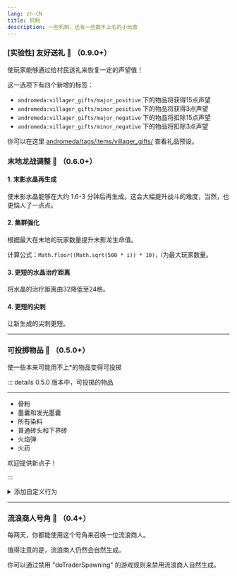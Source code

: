 ```yaml
---
lang: zh-CN
title: 机制
description: 一些机制，还有一些数不上名的小玩意
---
```


### [实验性] 友好送礼 🎁 （0.9.0+）

使玩家能够通过给村民送礼来恢复一定的声望值！

这一选项下有四个新增的标签：
* `andromeda:villager_gifts/major_positive` 下的物品将获得15点声望
* `andromeda:villager_gifts/minor_positive` 下的物品将获得3点声望
* `andromeda:villager_gifts/major_negative` 下的物品将扣除15点声望
* `andromeda:villager_gifts/minor_negative` 下的物品将扣除3点声望

你可以在这里 [andromeda/tags/items/villager_gifts/](https://github.com/melontini/andromeda/tree/1.19-fabric/src/main/resources/data/andromeda/tags/items/villager_gifts) 查看礼品预设。

### 末地龙战调整 🐉 （0.6.0+）

#### 1. 末影水晶再生成

使末影水晶能够在大约 1.6-3 分钟后再生成。这会大幅提升战斗的难度，当然，也更恼人了一点点。

#### 2. 集群强化

根据最大在末地的玩家数量提升末影龙生命值。

计算公式：`Math.floor((Math.sqrt(500 * i)) * 10)`，i为最大玩家数量。

#### 3. 更短的水晶治疗距离

将水晶的治疗距离由32降低至24格。

#### 4. 更短的尖刺

让新生成的尖刺更短。

***
### 可投掷物品 🥏 （0.5.0+）

使一些本来可能用不上*的物品变得可投掷

::: details 0.5.0 版本中，可投掷的物品

***

* 骨粉
* 墨囊和发光墨囊
* 所有染料
* 普通砖头和下界砖
* 火焰弹
* 火药

欢迎提供新点子！

:::


<details>
  <summary>添加自定义行为</summary>

***

目前有两种增加自定义行为的方法：数据包和 KubeJS

数据包：

::: details 展开…
与 KubeJS 不同，数据包有诸多限制，并且只能执行命令与生成彩色粒子（比如墨囊和发光墨囊）。

所有自定义行为需要和 `recipes`, `tags`, `loot_tables` 一块，放置在数据包的 `am_item_throw_behavior` 文件夹下。自定义行为的具体文件名可以任意取定。

例子：

```json
{
  "item_id": "minecraft:nether_star",
  "on_block_hit": {
    "hit_block_commands": [
      "setblock ~ ~ ~ stone"
    ]
  },
  "on_entity_hit": {
    "hit_entity_commands": [
      "kill @s"
    ]
  },
  "on_any_hit": {
    "item_commands": [
      "/summon lightning_bolt ~ ~ ~"
    ]
  },
  "complement": false,
  "spawn_colored_particles": true,
  "particle_colors": {
    "red": 255,
    "green": 255,
    "blue": 255
  }
}
```
> 这段代码的意思是，当这个物品击中了方块，会在其接触面放置一块石头；当这个物品击中了实体，会直接杀死之；当这个物品击中了任意东西，都会在击中处生成一道闪电以及白色的粒子效果。

如你所见，语法很简单。

`item_id` 可以是一个物品，也可以是一长串的物品 ID。

一共有 4 种和事件以及 5 种命令执行源：

执行源：

1. `item_commands` 由被投掷物品在消失前的一瞬间执行。
2. `user_commands` 由物品的投掷者执行。
3. `server_commands` 从服务端执行。顺带一提，这个不太实用。
4. `hit_entity_commands` 只在 `on_entity_hit` 事件中有效。由被丢中的实体执行。
5. `hit_block_commands` 只在 `on_block_hit` 事件中有效。从服务端，在方块的位置上执行。

事件：

1. `on_entity_hit` 当投掷物击中实体时。这一事件只支持 hit_entity_commands。
2. `on_block_hit` 当投掷物击中方块时。
3. `on_miss` 当投掷物错过目标时。
4. `on_any_hit` 包含以上所有情况。永远会在上述事件执行后执行。

这其实也是命令执行的方式。

其他选项：

`override_vanilla`：若为 true，阻止执行**所有**原版的行为。因为这会导致方块无法被放置，它永远不应该被用到方块类物品上。

`complement`：若为 false，自定义的行为将覆盖它原本的行为，若为 true，则将在它执行完原本的行为前执行自定义行为。

`cooldown`：为物品设置自定义的冷却时间。

`spawn_item_particles`：若为 true，生成物品被破坏的粒子效果。

`spawn_colored_particles`：若为 true，将生成彩色的粒子，也就是染料和墨囊的同款效果。

`particle_colors`：RGB格式，粒子效果的颜色。
:::

KubeJS：

::: details 展开…

你可以通过 KubeJS 中的 reflection 实现自定义行为

例子：

在 KJS 6 下运行

```javascript
const ItemBehaviorManager = Java.loadClass("me.melontini.tweaks.util.ItemBehaviorManager") 
const ItemBehaviorAdder = Java.loadClass("me.melontini.tweaks.util.ItemBehaviorAdder") //你可以取一个更好的名字

StartupEvents.postInit(event => {
	ItemBehaviorManager.addBehavior(Item.of("cobblestone") , (stack, flyingItemEntity, world, user, hitResult) => {
             if (!world.isClientSide()) {//让几乎所有东西在非客户端上执行
                //做点啥
		ItemBehaviorAdder.sendParticlePacketInt(flyingItemEntity, flyingItemEntity.position(), stack, true, 255, 255, 255)
	     }
	})
        // 你也可以在主体中添加
	ItemBehaviorManager.addBehavior((stack, flyingItemEntity, world, user, hitResult) => {
             if (!world.isClientSide()) {//让几乎所有东西在非客户端上执行
                //做点啥
		ItemBehaviorAdder.sendParticlePacketInt(flyingItemEntity, flyingItemEntity.position(), stack, true, 255, 255, 255)
	     }
	}, Item.of("cobblestone"), Item.of("tuff"), Item.of("dripstone_block"))
        // 自定义冷却
	ItemBehaviorManager.addCustomCooldown(Item.of("cobblestone"), 0);
	ItemBehaviorManager.replaceCustomCooldown(Item.of("cobblestone"), 5);
        // 只触发自定义行为
        ItemBehaviorManager.overrideVanilla(Item.of("cobblestone"));
})
```

:::

</details>

***
### 流浪商人号角 🐐 （0.4+）

每两天，你都能使用这个号角来召唤一位流浪商人。

值得注意的是，流浪商人仍然会自然生成。

你可以通过禁用 \"doTraderSpawning\" 的游戏规则来禁用流浪商人自然生成。


